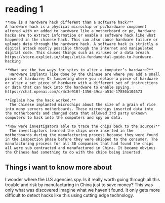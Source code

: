 # reading 1

    **How is a hardware hack different than a software hack?**
    A hardware hack is a physical microchip or pc/hardware component altered with or added to hardware like a motherboard or pc, hardware hacks are to extract information or enable a software hack like what happened in the chinese hack. This can also cause hardware failure or uploads data through the hardware hack. A software hack is strictly a digital attack mostly possible through the internet and manipulated digital code. This causes things such as viruses or a data breach. https://store.expliot.io/blogs/iot/a-fundamental-guide-to-hardware-hacking
    
    **What are the two ways for spies to alter a computer’s hardware?**
      Hardware implants like done by the Chinese are where you add a small piece of hardware; Or tampering where you replace a piece of hardware or alter a set piece of hardware with a different set of instructions or data that can hack into the hardware to enable spying. https://chat.openai.com/c/4c3e910f-1356-49ca-a51d-17850b104673
   
    **Explain how the hack worked.**
      The Chinese implanted microchips about the size of a grain of rice into many servers motherboards. These microchips inserted data into the motherboards and changed data that allowed 3rd party unknown computers to hack into the computers and spy on data.
   
    **How were investigators able to trace the chips back to the source?**
      The investigators learned the chips were inserted in the motherboards during the manufacturing process because they were found in the inspection phase before they were shipped to the consumer. The manufacturing process for all 30 companies that had found the chips all were sub contracted and manufactured in China. It became obvious the Chinese had something to do with the chips being inserted.











## Things i want to know more about
  I wonder where the U.S agencies spy.
  Is it really worth going through all this trouble and risk by manufacturing in China just to save money?
  This was only what was discovered imagine what we haven't found. It only gets more difficult to detect hacks like this using cutting edge technology.
